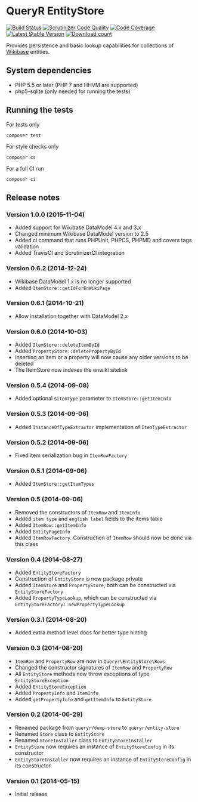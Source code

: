 # QueryR EntityStore

[![Build Status](https://secure.travis-ci.org/JeroenDeDauw/EntityStore.png?branch=master)](http://travis-ci.org/JeroenDeDauw/EntityStore)
[![Scrutinizer Code Quality](https://scrutinizer-ci.com/g/JeroenDeDauw/EntityStore/badges/quality-score.png?b=master)](https://scrutinizer-ci.com/g/JeroenDeDauw/EntityStore/?branch=master)
[![Code Coverage](https://scrutinizer-ci.com/g/JeroenDeDauw/EntityStore/badges/coverage.png?b=master)](https://scrutinizer-ci.com/g/JeroenDeDauw/EntityStore/?branch=master)
[![Latest Stable Version](https://poser.pugx.org/queryr/entity-store/version.png)](https://packagist.org/packages/queryr/entity-store)
[![Download count](https://poser.pugx.org/queryr/entity-store/d/total.png)](https://packagist.org/packages/queryr/entity-store)

Provides persistence and basic lookup capabilities for collections of
[Wikibase](http://wikiba.se) entities.

## System dependencies

* PHP 5.5 or later (PHP 7 and HHVM are supported)
* php5-sqlite (only needed for running the tests)

## Running the tests

For tests only

    composer test

For style checks only

	composer cs

For a full CI run

	composer ci

## Release notes

### Version 1.0.0 (2015-11-04)

* Added support for Wikibase DataModel 4.x and 3.x
* Changed minimum Wikibase DataModel version to 2.5
* Added ci command that runs PHPUnit, PHPCS, PHPMD and covers tags validation
* Added TravisCI and ScrutinizerCI integration

### Version 0.6.2 (2014-12-24)

* Wikibase DataModel 1.x is no longer supported
* Added `ItemStore::getIdForEnWikiPage`

### Version 0.6.1 (2014-10-21)

* Allow installation together with DataModel 2.x

### Version 0.6.0 (2014-10-03)

* Added `ItemStore::deleteItemById`
* Added `PropertyStore::deletePropertyById`
* Inserting an item or a property will now cause any older versions to be deleted
* The ItemStore now indexes the enwiki sitelink

### Version 0.5.4 (2014-09-08)

* Added optional `$itemType` parameter to `ItemStore::getItemInfo`

### Version 0.5.3 (2014-09-06)

* Added `InstanceOfTypeExtractor` implementation of `ItemTypeExtractor`

### Version 0.5.2 (2014-09-06)

* Fixed item serialization bug in `ItemRowFactory`

### Version 0.5.1 (2014-09-06)

* Added `ItemStore::getItemTypes`

### Version 0.5 (2014-09-06)

* Removed the constructors of `ItemRow` and `ItemInfo`
* Added `item type` and `english label` fields to the items table
* Added `ItemRow::getItemInfo`
* Added `EntityPageInfo`
* Added `ItemRowFactory`. Construction of `ItemRow` should now be done via this class

### Version 0.4 (2014-08-27)

* Added `EntityStoreFactory`
* Construction of `EntityStore` is now package private
* Added `ItemStore` and `PropertyStore`, both can be constructed via `EntityStoreFactory`
* Added `PropertyTypeLookup`, which can be constructed via `EntityStoreFactory::newPropertyTypeLookup`

### Version 0.3.1 (2014-08-20)

* Added extra method level docs for better type hinting

### Version 0.3 (2014-08-20)

* `ItemRow` and `PropertyRow` are now in `Queryr\EntityStore\Rows`
* Changed the constructor signatures of `ItemRow` and `PropertyRow`
* All `EntityStore` methods now throw exceptions of type `EntityStoreException`
* Added `EntityStoreException`
* Added `PropertyInfo` and `ItemInfo`
* Added `getPropertyInfo` and `getItemInfo` to `EntityStore`

### Version 0.2 (2014-06-29)

* Renamed package from `queryr/dump-store` to `queryr/entity-store`
* Renamed `Store` class to `EntityStore`
* Renamed `StoreInstaller` class to `EntityStoreInstaller`
* `EntityStore` now requires an instance of `EntityStoreConfig` in its constructor
* `EntityStoreInstaller` now requires an instance of `EntityStoreConfig` in its constructor

### Version 0.1 (2014-05-15)

* Initial release
